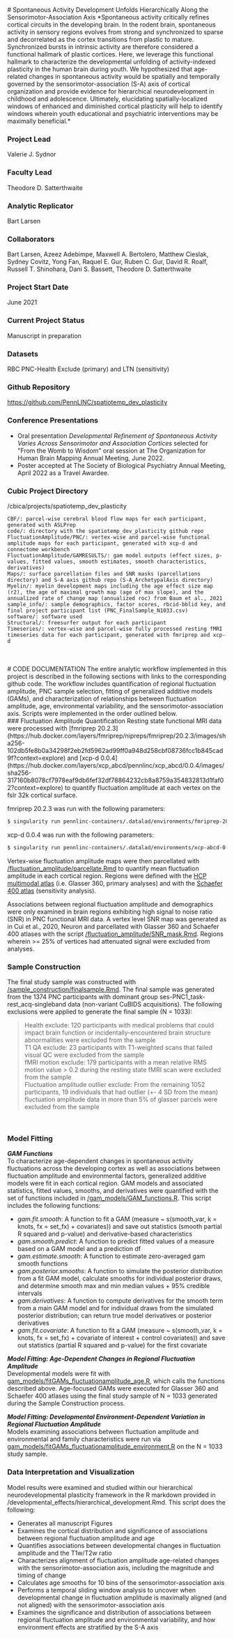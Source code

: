 <br>
<br>
# Spontaneous Activity Development Unfolds Hierarchically Along the Sensorimotor-Association Axis 
*Spontaneous activity critically refines cortical circuits in the developing brain. In the rodent brain, spontaneous activity in sensory regions evolves from strong and synchronized to sparse and decorrelated as the cortex transitions from plastic to mature. Synchronized bursts in intrinsic activity are therefore considered a functional hallmark of plastic cortices. Here, we leverage this functional hallmark to characterize the developmental unfolding of activity-indexed plasticity in the human brain during youth. We hypothesized that age-related changes in spontaneous activity would be spatially and temporally governed by the sensorimotor-association (S-A) axis of cortical organization and provide evidence for hierarchical neurodevelopment in childhood and adolescence. Ultimately, elucidating spatially-localized windows of enhanced and diminished cortical plasticity will help to identify windows wherein youth educational and psychiatric interventions may be maximally beneficial.* 

### Project Lead
Valerie J. Sydnor

### Faculty Lead
Theodore D. Satterthwaite

### Analytic Replicator
Bart Larsen

### Collaborators 
Bart Larsen, Azeez Adebimpe, Maxwell A. Bertolero, Matthew Cieslak, Sydney Covitz, Yong Fan, Raquel E. Gur, Ruben C. Gur, David R. Roalf, Russell T. Shinohara, Dani S. Bassett, Theodore D. Satterthwaite

### Project Start Date
June 2021

### Current Project Status
Manuscript in preparation

### Datasets
RBC PNC-Health Exclude (primary) and LTN (sensitivity)

### Github Repository
<https://github.com/PennLINC/spatiotemp_dev_plasticity>

### Conference Presentations
- Oral presentation *Developmental Refinement of Spontaneous Activity Varies Across Sensorimotor and Association Cortices* selected for "From the Womb to Wisdom" oral session at The Organization for Human Brain Mapping Annual Meeting, June 2022. 
- Poster accepted at The Society of Biological Psychiatry Annual Meeting, April 2022 as a Travel Awardee.

### Cubic Project Directory
/cbica/projects/spatiotemp_dev_plasticity

```
CBF/: parcel-wise cerebral blood flow maps for each participant, generated with ASLPrep  
code/: directory with the spatiotemp_dev_plasticity github repo  
FluctuationAmplitude/PNC/: vertex-wise and parcel-wise functional amplitude maps for each participant, generated with xcp-d and connectome workbench  
FluctuationAmplitude/GAMRESULTS/: gam model outputs (effect sizes, p-values, fitted values, smooth estimates, smooth characteristics, derivatives)  
Maps/: surface parcellation files and SNR masks (parcellations directory) and S-A axis github repo (S-A_ArchetypalAxis directory)
Myelin/: myelin development maps including the age effect size map (r2), the age of maximal growth map (age of max slope), and the annualized rate of change map (annualized roc) from Baum et al., 2021  
sample_info/: sample demographics, factor scores, rbcid-bblid key, and final project participant list (PNC_FinalSample_N1033.csv)
software/: software used  
Structural/: freesurfer output for each participant  
Timeseries/: vertex-wise and parcel-wise fully processed resting fMRI timeseries data for each participant, generated with fmriprep and xcp-d  
```



<br>
<br>
# CODE DOCUMENTATION
The entire analytic workflow implemented in this project is described in the following sections with links to the corresponding github code. The workflow includes quantification of regional fluctuation amplitude, PNC sample selection, fitting of generalized additive models (GAMs), and characterization of relationships between fluctuation amplitude, age, environmental variability, and the sensorimotor-association axis. Scripts were implemented in the order outlined below.
<br>
### Fluctuation Amplitude Quantification
Resting state functional MRI data were processed with [fmriprep 20.2.3](https://hub.docker.com/layers/fmriprep/nipreps/fmriprep/20.2.3/images/sha256-102db5fe8b0a34298f2eb2fd5962ad99ff0a948d258cbf08736fcc1b845cad9f?context=explore) and [xcp-d 0.0.4](https://hub.docker.com/layers/xcp_abcd/pennlinc/xcp_abcd/0.0.4/images/sha256-317160b8078cf7978eaf9db6fef32df78864232cb8a8759a354832813d1faf02?context=explore) to quantify fluctuation amplitude at each vertex on the fslr 32k cortical surface. 

fmriprep 20.2.3 was run with the following parameters:

```bash
$ singularity run pennlinc-containers/.datalad/environments/fmriprep-20-2-3/image inputs/data prep participant --output-spaces MNI152NLin6Asym:res-2 --participant-label "$subid" --force-bbr --cifti-output 91k -v -v
```

xcp-d  0.0.4 was run with the following parameters: 

```bash
$ singularity run pennlinc-containers/.datalad/environments/xcp-abcd-0-0-4/image inputs/data/fmriprep xcp participant --despike --lower-bpf 0.01 --upper-bpf 0.08 --participant_label $subid -p 36P -f 10 –cifti
```

Vertex-wise fluctuation amplitude maps were then parcellated with [/fluctuation_amplitude/parcellate.Rmd](https://github.com/PennLINC/spatiotemp_dev_plasticity/blob/main/fluctuation_amplitude/parcellate.Rmd) to quantify mean fluctuation amplitude in each cortical region. Regions were defined with the [HCP multimodal atlas](https://github.com/PennLINC/xcp_d/blob/main/xcp_d/data/ciftiatlas/glasser_space-fsLR_den-32k_desc-atlas.dlabel.nii) (i.e. Glasser 360, primary analyses) and with the [Schaefer 400 atlas](https://github.com/PennLINC/xcp_d/blob/main/xcp_d/data/ciftiatlas/Schaefer2018_400Parcels_17Networks_order.dlabel.nii) (sensitivity analysis). 

Associations between regional fluctuation amplitude and demographics were only examined in brain regions exhibiting high signal to noise ratio (SNR) in PNC functional MRI data. A vertex level SNR map was generated as in Cui et al., 2020, Neuron and parcellated with Glasser 360 and Schaefer 400 atlases with the script [/fluctuation_amplitude/SNR_mask.Rmd](https://github.com/PennLINC/spatiotemp_dev_plasticity/blob/main/fluctuation_amplitude/SNR_mask.R). Regions wherein >= 25% of vertices had attenuated signal were excluded from analyses.


### Sample Construction
The final study sample was constructed with [/sample_construction/finalsample.Rmd](https://github.com/PennLINC/spatiotemp_dev_plasticity/blob/main/sample_construction/finalsample.Rmd). The final sample was generated from the 1374 PNC participants with dominant group ses-PNC1_task-rest_acq-singleband data (non-variant CuBIDS acquisitions). The following exclusions were applied to generate the final sample (N = 1033):

> Health exclude: 120 participants with medical problems that could impact brain function or incidentally-encountered brain structure abnormalities were excluded from the sample  
> T1 QA exclude: 23 participants with T1-weighted scans that failed visual QC were excluded from the sample  
> fMRI motion exclude: 179 participants with a mean relative RMS motion value > 0.2 during the resting state fMRI scan were excluded from the sample  
> Fluctuation amplitude outlier exclude: From the remaining 1052 participants, 19 individuals that had outlier (+- 4 SD from the mean) fluctuation amplitude data in more than 5% of glasser parcels were excluded from the sample  
> 
<br>

### Model Fitting 

***GAM Functions***  
To characterize age-dependent changes in spontaneous activity fluctuations across the developing cortex as well as associations between fluctuation amplitude and environmental factors, generalized additive models were fit in each cortical region. GAM models and associated statistics, fitted values, smooths, and derivatives were quantified with the set of functions included in [/gam_models/GAM_functions.R](https://github.com/PennLINC/spatiotemp_dev_plasticity/blob/main/gam_models/GAM_functions.R). This script includes the following functions:
-	*gam.fit.smooth*: A function to fit a GAM (measure ~ s(smooth_var, k = knots, fx = set_fx) + covariates)) and save out statistics (smooth partial R squared and p-value) and derivative-based characteristics
-	*gam.smooth.predict*: A function to predict fitted values of a measure based on a GAM model and a prediction df
-	*gam.estimate.smooth*: A function to estimate zero-averaged gam smooth functions
-	*gam.posterior.smooths*: A function to simulate the posterior distribution from a fit GAM model, calculate smooths for individual posterior draws, and determine smooth max and min median values + 95% credible intervals
-	*gam.derivatives*: A function to compute derivatives for the smooth term from a main GAM model and for individual draws from the simulated posterior distribution; can return true model derivatives or posterior derivatives
-	*gam.fit.covariate*: A function to fit a GAM (measure ~ s(smooth_var, k = knots, fx = set_fx) + covariate of interest + control covariates)) and save out statistics (partial R squared and p-value) for the first covariate

***Model Fitting: Age-Dependent Changes in Regional Fluctuation Amplitude***  
Developmental models were fit with [gam_models/fitGAMs_fluctuationamplitude_age.R](https://github.com/PennLINC/spatiotemp_dev_plasticity/blob/main/gam_models/fitGAMs_fluctuationamplitude_age.R), which calls the functions described above. Age-focused GAMs were executed for Glasser 360 and Schaefer 400 atlases using the final study sample of N = 1033 generated during the Sample Construction process.  

***Model Fitting: Developmental Environment-Dependent Variation in Regional Fluctuation Amplitude***  
Models examining associations between fluctuation amplitude and environmental and family characteristics were run via [gam_models/fitGAMs_fluctuationamplitude_environment.R](https://github.com/PennLINC/spatiotemp_dev_plasticity/blob/main/gam_models/fitGAMs_fluctuationamplitude_environment.R) on the N = 1033 study sample. 


### Data Interpretation and Visualization 

Model results were examined and studied within our hierarchical neurodevelopmental plasticity framework in the R markdown provided in /developmental_effects/hierarchical_development.Rmd. This script does the following:

- Generates all manuscript Figures
- Examines the cortical distribution and significance of associations between regional fluctuation amplitude and age
- Quantifies associations between developmental changes in fluctuation amplitude and the T1w/T2w ratio
- Characterizes alignment of fluctuation amplitude age-related changes with the sensorimotor-association axis, including the magnitude and timing of change
- Calculates age smooths for 10 bins of the sensorimotor-association axis
- Performs a temporal sliding window analysis to uncover when developmental change in fluctuation amplitude is maximally aligned (and not aligned) with the sensorimotor-association axis
- Examines the significance and distribution of associations between regional fluctuation amplitude and environmental variability, and how environment effects are stratified by the S-A axis
